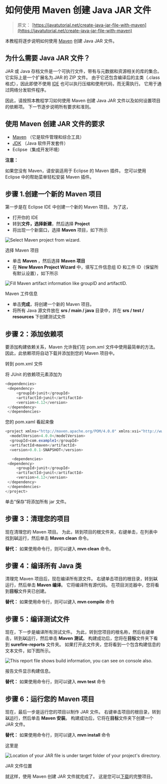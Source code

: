 # 如何使用 Maven 创建 Java JAR 文件

> 原文： [https://javatutorial.net/create-java-jar-file-with-maven](https://javatutorial.net/create-java-jar-file-with-maven)

本教程将逐步说明如何使用 [Maven](https://javatutorial.net/how-to-install-maven-on-windows-linux-and-mac) 创建 Java JAR 文件。

## 为什么需要 Java JAR 文件？

JAR 或 Java 存档文件是一个可执行文件，带有与元数据和资源相关的库的集合。 它实际上是一个扩展名为.JAR 的 ZIP 文件。 由于它还包含编译后的主类（.class 格式），因此即使不使用 [IDE](https://javatutorial.net/choose-your-java-ide-eclipse-netbeans-and-intellij-idea) 也可以执行压缩和使用代码，而无需执行。 它用于通过网络分发软件程序。

因此，请按照本教程学习如何使用 Maven 创建 Java JAR 文件以及如何设置项目的依赖项。 下一节逐步说明所有要求和准则。

## 使用 Maven 创建 JAR 文件的要求

*   [Maven](https://javatutorial.net/how-to-install-maven-on-windows-linux-and-mac) （它是软件管理和综合工具）
*   [JDK](https://javatutorial.net/install-java-8-jdk-on-ubuntu) （Java 软件开发套件）
*   Eclipse（集成开发环境）

**注意：**

如果您没有 Maven，请安装适用于 Eclipse 的 Maven 插件。 您可以使用 Eclipse 中的帮助菜单轻松安装 Maven 插件。

## 步骤 1.创建一个新的 Maven 项目

第一步是在 Eclipse IDE 中创建一个新的 Maven 项目。 为了这，

*   打开你的 IDE
*   转到**文件，**选择**新建**，然后选择 **Project**
*   将出现一个新窗口，选择 **Maven** 项目，如下所示

![Select Maven project from wizard. ](img/00ab8c06c8153d30258daadb5bd34f80.jpg)

选择 Maven 项目

*   单击 **Maven** ，然后选择 **Maven 项目**
*   在 **New Maven Project Wizard** 中，填写工件信息组 ID 和工件 ID（保留所有默认设置），如下所示

![Fill Maven artifact information like groupID and artifactID. ](img/ea509f3cf0d05adf5a5a60ca2de6771d.jpg)

Maven 工件信息

*   单击**完成**，将创建一个新的 Maven 项目。
*   将所有 Java 源文件放在 **srs / main / java** 目录中，并在 **srs / test / resources** 下创建测试文件

## 步骤 2：添加依赖项

要添加构建依赖关系，Maven 允许我们在 pom.xml 文件中使用最简单的方法。 因此，此依赖项将自动下载并添加到您的 Maven 项目中。

转到 pom.xml 文件

将 JUnit 的依赖项元素添加为

```java
<dependencies>
 <dependency> 
	 <groupId>junit</groupId>
	 <artifactId>junit</artifactId>
	 <version>4.12</version>
 </dependency>
 </dependencies>

```

您的 pom.xaml 看起来像

```java
<project xmlns="http://maven.apache.org/POM/4.0.0" xmlns:xsi="http://www.w3.org/2001/XMLSchema-instance" xsi:schemaLocation="http://maven.apache.org/POM/4.0.0 http://maven.apache.org/xsd/maven-4.0.0.xsd">
  <modelVersion>4.0.0</modelVersion>
  <groupId>com.example1</groupId>
  <artifactId>maven</artifactId>
  <version>0.0.1-SNAPSHOT</version>

   <dependencies>
 <dependency> 
	 <groupId>junit</groupId>
	 <artifactId>junit</artifactId>
	 <version>4.12</version>
 </dependency>
 </dependencies>
</project>

```

单击“保存”将添加所有 jar 文件。

## 步骤 3：清理您的项目

现在清理您的 Maven 项目。 为此，转到项目的根文件夹，右键单击，在列表中找到**以**运行，然后单击 **Maven clean** 命令。

**替代：**
如果使用命令行，则可以键入 **mvn clean** 命令。

## 步骤 4：编译所有 Java 类

清理完 Maven 项目后，现在编译所有源文件。 右键单击项目的根目录，转到**以**运行，然后单击 **Maven 编译**。 它将编译所有源代码。 在项目浏览器中，您将看到**目标**文件夹已创建。

**替代：**
如果使用命令行，则可以键入 **mvn compile** 命令

## 步骤 5：编译测试文件

现在，下一步是编译所有测试文件。 为此，转到您项目的根名称，然后右键单击，转到**以**运行，然后单击 **Maven 测试**。 构建成功后，您将在**目标**文件夹下看到 **surefire-reports** 文件夹。 如果打开此文件夹，您将看到一个包含构建信息的文本文件，如下图所示。

![This report file shows build information, you can see on console also.](img/e213fe238d4ef69c1f090ed73bffe5cd.jpg)

报告文件显示构建信息。

**替代：**
如果使用命令行，则可以键入 **mvn test** 命令

## 步骤 6：运行您的 Maven 项目

现在，最后一步是运行您的项目以制作 JAR 文件。 右键单击项目的根目录，转到**以**运行，然后单击 **Maven 安装**。 构建成功后，它将在**目标**文件夹下创建一个 JAR 文件。

**替代：**
如果使用命令行，则可以键入 **mvn install** 命令

这里是

![Location of your JAR file is under target folder of your project's directory. ](img/82df5b32976f1065a8fbe96c974d7fc5.jpg)

JAR 文件位置

就这样，使用 Maven 创建 JAR 文件就完成了。 这是您可以[下载](https://github.com/NeelumAyub/Tutorials/tree/master/maven-example)的完整项目。